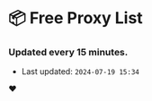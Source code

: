 # :package: Free Proxy List
### Updated every 15 minutes.

- Last updated: `2024-07-19 15:34`

:heart:
